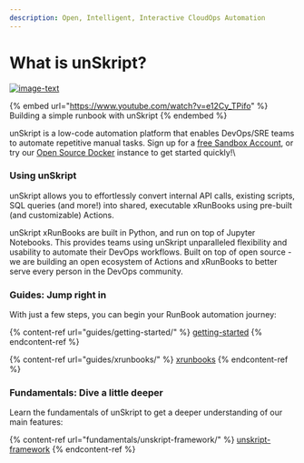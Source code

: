 ```yaml
---
description: Open, Intelligent, Interactive CloudOps Automation
---
```


# What is unSkript?

[![image-text](https://img.shields.io/github/stars/unskript/Awesome-CloudOps-Automation?style=social)](https://github.com/unskript/Awesome-CloudOps-Automation)

{% embed url="https://www.youtube.com/watch?v=e12Cy_TPifo" %}
Building a simple runbook with unSkript
{% endembed %}

unSkript is a low-code automation platform that enables DevOps/SRE teams to automate repetitive manual tasks.  Sign up for a [free Sandbox Account](https://us.app.unskript.io/signup), or try our [Open Source Docker](https://github.com/unskript/Awesome-CloudOps-Automation) instance to get started quickly!\


### Using unSkript

unSkript allows you to effortlessly convert internal API calls, existing scripts, SQL queries (and more!) into shared, executable xRunBooks using pre-built (and customizable) Actions. &#x20;

unSkript xRunBooks are built in Python, and run on top of Jupyter Notebooks. This provides teams using unSkript unparalleled flexibility and usability to automate their DevOps workflows. Built on top of open source - we are building an open ecosystem of Actions and xRunBooks to better serve every person in the DevOps community.

### Guides: Jump right in

With just a few steps, you can begin your RunBook automation journey:

{% content-ref url="guides/getting-started/" %}
[getting-started](guides/getting-started/)
{% endcontent-ref %}

{% content-ref url="guides/xrunbooks/" %}
[xrunbooks](guides/xrunbooks/)
{% endcontent-ref %}

### Fundamentals: Dive a little deeper

Learn the fundamentals of unSkript to get a deeper understanding of our main features:

{% content-ref url="fundamentals/unskript-framework/" %}
[unskript-framework](fundamentals/unskript-framework/)
{% endcontent-ref %}
